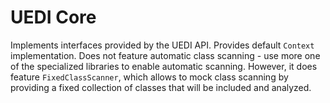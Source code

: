 # UEDI Core

Implements interfaces provided by the UEDI API. Provides default `Context` implementation. Does not feature automatic class scanning - use more one of the specialized libraries to enable automatic scanning. However, it does feature `FixedClassScanner`, which allows to mock class scanning by providing a fixed collection of classes that will be included and analyzed.